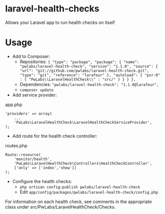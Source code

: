 laravel-health-checks
=====================

Allows your Laravel app to run health checks on itself

Usage
=====

* Add to Composer:
    - Repositories: `{
                           "type": "package",
                           "package": {
                                 "name": "pwlabs/laravel-health-check",
                                 "version": "1.1.0",
                                 "source": {
                                      "url": "git://github.com/pwlabs/laravel-health-check.git",
                                      "type": "git",
                                      "reference": "larafour"
                                 },
                                 "autoload": {
                                      "psr-0" : {
                                          "PwLabs\\LaravelHealthCheck\\" : "src/"
                                      }
                                 }
                           }
                      },`
    - Dependencies: `"pwlabs/laravel-health-check": "1.1.0@larafour",`
    - `composer update`
* Add service provider:

app.php

    'providers' => array(
    	...
    	'PwLabs\LaravelHealthCheck\LaravelHealthCheckServiceProvider',
    );
    
* Add route for the health check controller:

routes.php

    Route::resource(
        'monitor/health',
        'PwLabs\LaravelHealthCheck\Controllers\HealthCheckController',
        ['only' => ['index','show']]
    );
    
* Configure the health checks:
    - `php artisan config:publish pwlabs/laravel-health-check`
    - Edit `app/config/packages/pwlabs/laravel-health-check/config.php`

For information on each health check, see comments in the appropriate class under src/PwLabs/LaravelHealthCheck/Checks.